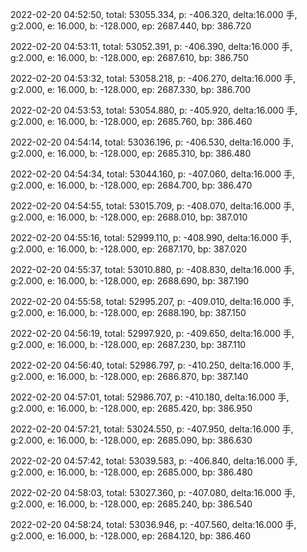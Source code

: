 2022-02-20 04:52:50, total: 53055.334, p: -406.320, delta:16.000 手, g:2.000, e: 16.000, b: -128.000, ep: 2687.440, bp: 386.720

2022-02-20 04:53:11, total: 53052.391, p: -406.390, delta:16.000 手, g:2.000, e: 16.000, b: -128.000, ep: 2687.610, bp: 386.750

2022-02-20 04:53:32, total: 53058.218, p: -406.270, delta:16.000 手, g:2.000, e: 16.000, b: -128.000, ep: 2687.330, bp: 386.700

2022-02-20 04:53:53, total: 53054.880, p: -405.920, delta:16.000 手, g:2.000, e: 16.000, b: -128.000, ep: 2685.760, bp: 386.460

2022-02-20 04:54:14, total: 53036.196, p: -406.530, delta:16.000 手, g:2.000, e: 16.000, b: -128.000, ep: 2685.310, bp: 386.480

2022-02-20 04:54:34, total: 53044.160, p: -407.060, delta:16.000 手, g:2.000, e: 16.000, b: -128.000, ep: 2684.700, bp: 386.470

2022-02-20 04:54:55, total: 53015.709, p: -408.070, delta:16.000 手, g:2.000, e: 16.000, b: -128.000, ep: 2688.010, bp: 387.010

2022-02-20 04:55:16, total: 52999.110, p: -408.990, delta:16.000 手, g:2.000, e: 16.000, b: -128.000, ep: 2687.170, bp: 387.020

2022-02-20 04:55:37, total: 53010.880, p: -408.830, delta:16.000 手, g:2.000, e: 16.000, b: -128.000, ep: 2688.690, bp: 387.190

2022-02-20 04:55:58, total: 52995.207, p: -409.010, delta:16.000 手, g:2.000, e: 16.000, b: -128.000, ep: 2688.190, bp: 387.150

2022-02-20 04:56:19, total: 52997.920, p: -409.650, delta:16.000 手, g:2.000, e: 16.000, b: -128.000, ep: 2687.230, bp: 387.110

2022-02-20 04:56:40, total: 52986.797, p: -410.250, delta:16.000 手, g:2.000, e: 16.000, b: -128.000, ep: 2686.870, bp: 387.140

2022-02-20 04:57:01, total: 52986.707, p: -410.180, delta:16.000 手, g:2.000, e: 16.000, b: -128.000, ep: 2685.420, bp: 386.950

2022-02-20 04:57:21, total: 53024.550, p: -407.950, delta:16.000 手, g:2.000, e: 16.000, b: -128.000, ep: 2685.090, bp: 386.630

2022-02-20 04:57:42, total: 53039.583, p: -406.840, delta:16.000 手, g:2.000, e: 16.000, b: -128.000, ep: 2685.000, bp: 386.480

2022-02-20 04:58:03, total: 53027.360, p: -407.080, delta:16.000 手, g:2.000, e: 16.000, b: -128.000, ep: 2685.240, bp: 386.540

2022-02-20 04:58:24, total: 53036.946, p: -407.560, delta:16.000 手, g:2.000, e: 16.000, b: -128.000, ep: 2684.120, bp: 386.460